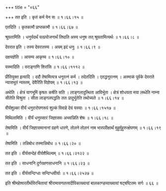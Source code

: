 +++
title = "०६६"

+++
तत इति । कृतं कर्म येन सः  ॥  १।६६।१५ ॥   

  

एतदिति । कृतकामौ प्राप्तकामौ  ॥  १।६६।६७ ॥   

  

श्रूयतामिति । धनुर्यदर्थं यत्प्रयोजनार्थं तिष्ठति अस्य धनुषः तत् श्रूयतामित्यर्थः  ॥  १।६६।८ ॥   

  

देवरात इति । तस्य देवरातस्य । अयम् इदं धनुः  ॥  १।६६।९ ॥   

  

दक्षयज्ञेति । आयम्य आकृष्य  ॥  १।६६।१० ॥   

  

यस्मादिति । वराङ्गाणि शिरांसि  ॥  १।६६।१११२ ॥   

  

प्रीतियुक्त इत्यादि । ददौ तेषामित्यत्र धनूरत्नं कर्म । तदेतदिति । एतद्धनूरत्नम् । अस्माकं पूर्वके देवराते न्यासभूतं न्यस्तम्, देवैरिति विज्ञेयम्  ॥  १।६६।१३ ॥   

  

अथेति । क्षेत्रं यागभूमिं कृषतः कर्षति सति । लाङ्गलादुत्थिता आविर्भूता । क्षेत्रं शोधयता मया लब्धेति नाम्ना सीतेति विश्रुता । सीता लाङ्गलपद्धतिः ततः प्रादुर्भूतेति तथोच्यते  ॥  १।६६।१४ ॥   

  

वीर्यशुल्का वीर्यं धनुरारोपणरूपं शुल्कं विवाहे देयं यस्याः  ॥  १।६६।१५१७ ॥   

  

मिथिलामिति । वीर्यं धनुस्सारं जिज्ञासवः अभवन्निति शेषः  ॥  १।६६।१८ ॥   

  

तेषामिति । वीर्यं जिज्ञासमानानां ग्रहणे धारणे, तोलने तोलनं नाम भारपरीक्षार्थं मुहुर्मुहुरुत्क्षेपणम्  ॥  १।६६।१९ ॥   

  

तेषामिति । तन्निबोध तस्मान्निबोध  ॥  १।६६।२० ॥   

  

तत इति । वीर्यसन्देहं वीर्यशैथिल्यम्  ॥  १।६६।२१२२ ॥   

  

तत इति । साधनानि दुर्गरक्षणसाधनानि  ॥  १।६६।२३ ॥   

  

तत इति । वीर्यसन्दिग्धाः सन्दिग्धवीर्याः  ॥  १।६६।२५२७ ॥   

  

इति श्रीमहेश्वरतीर्थविरचितायां श्रीरामायणतत्त्वदीपिकाख्यायां बालकाण्डव्याख्यायां षट्षष्टितमः सर्गः  ॥  ६६  ॥   

  

  

  

